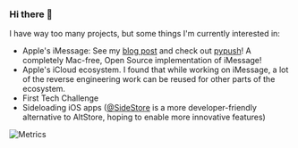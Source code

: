 ### Hi there 👋

I have way too many projects, but some things I'm currently interested in:
+ Apple's iMessage: See my [blog post](https://jjtech.dev/reverse-engineering/imessage-explained/) and check out [pypush](https://github.com/JJTech0130/pypush)! A completely Mac-free, Open Source implementation of iMessage!
+ Apple's iCloud ecosystem. I found that while working on iMessage, a lot of the reverse engineering work can be reused for other parts of the ecosystem.
+ First Tech Challenge
+ Sideloading iOS apps ([@SideStore](https://github.com/SideStore) is a more developer-friendly alternative to AltStore, hoping to enable more innovative features)

![Metrics](https://metrics.lecoq.io/JJTech0130?template=classic&lines=1&stars=1&habits=1&languages=1&base=header%2C%20activity%2C%20community%2C%20repositories%2C%20metadata&base.indepth=false&base.hireable=false&base.skip=false&languages=false&languages.limit=8&languages.threshold=0%25&languages.other=false&languages.colors=github&languages.sections=most-used&languages.indepth=false&languages.analysis.timeout=15&languages.analysis.timeout.repositories=7.5&languages.categories=markup%2C%20programming&languages.recent.categories=markup%2C%20programming&languages.recent.load=300&languages.recent.days=14&lines=false&lines.sections=base&lines.repositories.limit=4&lines.history.limit=1&lines.delay=0&stars=false&stars.limit=4&habits=false&habits.from=200&habits.days=14&habits.facts=true&habits.charts=false&habits.charts.type=classic&habits.trim=false&habits.languages.limit=8&habits.languages.threshold=0%25&config.timezone=America%2FNew_York)
